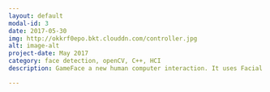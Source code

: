 ```yaml
---
layout: default
modal-id: 3
date: 2017-05-30
img: http://okkrf0epo.bkt.clouddn.com/controller.jpg
alt: image-alt
project-date: May 2017
category: face detection, openCV, C++, HCI
description: GameFace a new human computer interaction. It uses Facial Gestures as a Game Controller in video games. The controller will be made to interact with DosBox in order to play retro games such as pacman, mortal kombat etc. <p>利用头部动作来控制游戏是一次新型人机交互的尝试。通过摄像头实时捕捉头部动作，利用低头抬头、左右转头，左右旋头六个动作来操控游戏。控制器参数经50多人的游戏体验达到最佳体验。此外，控制器与虚拟键盘结合，可控制各种操控类游戏。</p><p><a href="http://v.youku.com/v_show/id_XMjk0OTc4OTUyNA==.html?spm=a2hzp.8244740.0.0#paction">Demo Video</a>|<a href="https://github.com/yehan-xiao/GameFace">Report|Code Repository</a></p>

---
```





